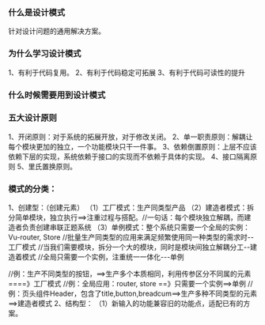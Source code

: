 ### 什么是设计模式
针对设计问题的通用解决方案。
### 为什么学习设计模式
1、有利于代码复用。
2、有利于代码稳定可拓展
3、有利于代码可读性的提升
### 什么时候需要用到设计模式
### 五大设计原则
1、开闭原则：对于系统的拓展开放，对于修改关闭。
2、单一职责原则：解耦让每个模块更加的独立，一个功能模块只干一件事。
3、依赖倒置原则：上层不应该依赖下层的实现，系统依赖于接口的实现而不依赖于具体的实现。
4、接口隔离原则
5、里氏置换原则。
### 模式的分类：
1、创建型：（创建元素）
（1）工厂模式：生产同类型产品
（2）建造者模式：拆分简单模块，独立执行==>注重过程与搭配。//一句话：每个模块独立解耦，而建造者负责创建串联正题系统
（3）单例模式：整个系统只需要一个全局的实例：Vu-router, Store
//批量生产同类型的应用来满足频繁使用同一种类型的需求时--工厂模式
//当我们需要模块，拆分一个大的模块，同时是模块间独立解耦分工--建造着模式
//全局只需要一个实例，注重统一一体化---单例


//例：生产不同类型的按钮，==>生产多个本质相同，利用传参区分不同属的元素====》工厂模式
//例：全局应用：router, store ==》只需要一个实例==>单例
//例：页头组件Header，包含了title,button,breadcum==>生产多种不同类型的元素==>建造者模式
2、结构型：
（1）新输入的功能兼容旧的功能点，适配已有的方案。

